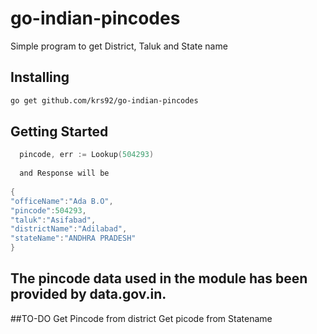 # go-indian-pincodes
Simple program to get District, Taluk and State name 

## Installing
```bash
go get github.com/krs92/go-indian-pincodes
```

## Getting Started

```go
  pincode, err := Lookup(504293)
  
  and Response will be 
  
{
"officeName":"Ada B.O",
"pincode":504293,
"taluk":"Asifabad",
"districtName":"Adilabad",
"stateName":"ANDHRA PRADESH"
}

```

## The pincode data used in the module has been provided by data.gov.in.



##TO-DO
Get Pincode from district 
Get picode from Statename

